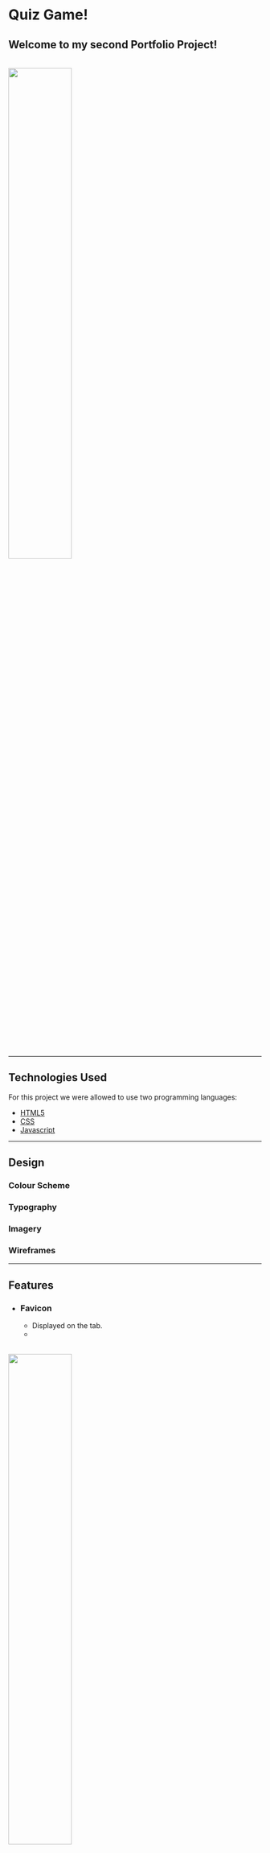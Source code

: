 # Quiz Game!
 
 ## Welcome to my second Portfolio Project!

  
<br>
<img src="" width="50%">
<hr>

## Technologies Used

 For this project we were allowed to use two programming languages: 

 - [HTML5](https://sv.wikipedia.org/wiki/HTML5)
 - [CSS](https://en.wikipedia.org/wiki/CSS)
 - [Javascript](https://en.wikipedia.org/wiki/JavaScript)
<hr>

## Design

### Colour Scheme


### Typography



### Imagery



### Wireframes

<hr>

## Features

* ### Favicon
    * Displayed on the tab. 
    *  
    <br>
<img src="" width="50%">

* #### Navigation
    
    <br>
    <img src="" width="50%">
    
* #### 
     
    <br>
    <img src="" width="40%">
    
* #### 
    
    <br>
    <img src="" width="60%">
    
 * #### 
    
    <br>
    <img src="" width="50%">

* #### Contact Page
   
    <br>
    <img src="" width="50%">

<hr>


## Testing

* Tested on ... diffrent browsers:  
* Checked responsiveness (using dev tools) on Desktops, Laptops, Tablets and Mobile. 

### Validator Testing

* #### HTML
    * No errors or warnings returned when passing through the official W3C validator.

* #### CSS 
    * No errors or warnings returned when passing through the official (Jigsaw) validator.

* #### Javascript

* #### Lighthouse (in chrome dev tools)
    * Checked both main page and contact page using lighthouse (main page right, contact page left)
<br>
<img src="" width="40%">
<img src="" width="40%">   
<hr>

### Bugs

#### Solved bugs

<hr>

### Deployment
* The website was deployed to GitHub pages. The steps to deploy are as follows:
    * In the GitHub repository, navigate to the 'Settings' tab.
    * From the source section drop-down menu, select the 'Master Branch'.
    * Once the master branch has been selected, the page provided the link to the completed website. 
    * The live website can be found [here](link)
<hr>

## Credits

### Content
* [The Love Maths Project]() from [CI](https://codeinstitute.net) in regards of both design/layout ideas as well as code. T

* All the course material from [CI's 'Full Stack Developer'](https://codeinstitute.net/se/full-stack-software-development-diploma/) curriculum leading up to this project.

*  
* [Stack Overflow](https://stackoverflow.com/) for various things along the project.
* 
* [Google Fonts](https://googlefonts.com) is used for the text fonts. 
* [Favicon](https://favicon.io/) is used for the tab icon.
* The quotes are from [https://www.the-philosophy.com/](https://www.the-philosophy.com/top-20-philosophical-quotes)

### Media
* The marbel background image are taken from [Freepik](freepik.com)


## Acknowledgments
* **My Mentor Ronan McClelland was a invaluable help with tips and resources to help me overcome every obsticle i faced. Can't thank him enough.**

